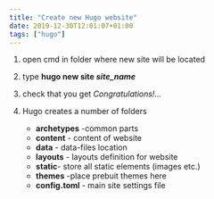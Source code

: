 ```yaml
---
title: "Create new Hugo website"
date: 2019-12-30T12:01:07+01:00
tags: ["hugo"]
---
```


1. open cmd in folder where new site will be located
2. type **hugo new site _site_name_**
3. check that you get _Congratulations!..._
4. Hugo creates a number of folders

    * **archetypes** -common parts
    * **content** - content of website
    * **data** - data-files location
    * **layouts** - layouts definition for website
    * **static**- store all static elements (images etc.)
    * **themes** -place prebuit themes here
    * **config.toml** - main site settings file
